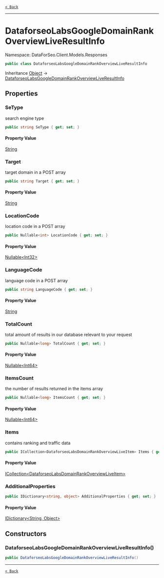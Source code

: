 [`< Back`](./)

---

# DataforseoLabsGoogleDomainRankOverviewLiveResultInfo

Namespace: DataForSeo.Client.Models.Responses

```csharp
public class DataforseoLabsGoogleDomainRankOverviewLiveResultInfo
```

Inheritance [Object](https://docs.microsoft.com/en-us/dotnet/api/system.object) → [DataforseoLabsGoogleDomainRankOverviewLiveResultInfo](./dataforseo.client.models.responses.dataforseolabsgoogledomainrankoverviewliveresultinfo)

## Properties

### **SeType**

search engine type

```csharp
public string SeType { get; set; }
```

#### Property Value

[String](https://docs.microsoft.com/en-us/dotnet/api/system.string)<br>

### **Target**

target domain in a POST array

```csharp
public string Target { get; set; }
```

#### Property Value

[String](https://docs.microsoft.com/en-us/dotnet/api/system.string)<br>

### **LocationCode**

location code in a POST array

```csharp
public Nullable<int> LocationCode { get; set; }
```

#### Property Value

[Nullable&lt;Int32&gt;](https://docs.microsoft.com/en-us/dotnet/api/system.nullable-1)<br>

### **LanguageCode**

language code in a POST array

```csharp
public string LanguageCode { get; set; }
```

#### Property Value

[String](https://docs.microsoft.com/en-us/dotnet/api/system.string)<br>

### **TotalCount**

total amount of results in our database relevant to your request

```csharp
public Nullable<long> TotalCount { get; set; }
```

#### Property Value

[Nullable&lt;Int64&gt;](https://docs.microsoft.com/en-us/dotnet/api/system.nullable-1)<br>

### **ItemsCount**

the number of results returned in the items array

```csharp
public Nullable<long> ItemsCount { get; set; }
```

#### Property Value

[Nullable&lt;Int64&gt;](https://docs.microsoft.com/en-us/dotnet/api/system.nullable-1)<br>

### **Items**

contains ranking and traffic data

```csharp
public ICollection<DataforseoLabsDomainRankOverviewLiveItem> Items { get; set; }
```

#### Property Value

[ICollection&lt;DataforseoLabsDomainRankOverviewLiveItem&gt;](./dataforseo.client.models.dataforseolabsdomainrankoverviewliveitem)<br>

### **AdditionalProperties**

```csharp
public IDictionary<string, object> AdditionalProperties { get; set; }
```

#### Property Value

[IDictionary&lt;String, Object&gt;](https://docs.microsoft.com/en-us/dotnet/api/system.collections.generic.idictionary-2)<br>

## Constructors

### **DataforseoLabsGoogleDomainRankOverviewLiveResultInfo()**

```csharp
public DataforseoLabsGoogleDomainRankOverviewLiveResultInfo()
```

---

[`< Back`](./)
